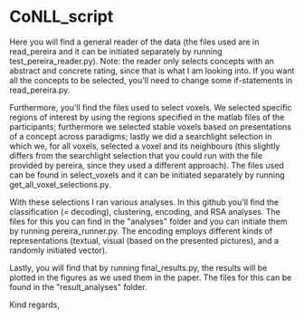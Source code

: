 # CoNLL_script

Here you will find a general reader of the data (the files used are in read_pereira and it can be initiated separately by running test_pereira_reader.py). Note: the reader only selects concepts with an abstract and concrete rating, since that is what I am looking into. If you want all the concepts to be selected, you'll need to change some if-statements in read_pereira.py. 

Furthermore, you'll find the files used to select voxels. We selected specific regions of interest by using the regions specified in the matlab files of the participants; furthermore we selected stable voxels based on presentations of a concept across paradigms; lastly we did a searchlight selection in which we, for all voxels, selected a voxel and its neighbours (this slightly differs from the searchlight selection that you could run with the file provided by pereira, since they used a different approach). The files used can be found in select_voxels and it can be initiated separately by running get_all_voxel_selections.py.

With these selections I ran various analyses. In this github you'll find the classification (= decoding), clustering, encoding, and RSA analyses. The files for this you can find in the "analyses" folder and you can initiate them by running pereira_runner.py. The encoding employs different kinds of representations (textual, visual (based on the presented pictures), and a randomly initiated vector).

Lastly, you will find that by running final_results.py, the results will be plotted in the figures as we used them in the paper. The files for this can be found in the "result_analyses" folder.

Kind regards,
